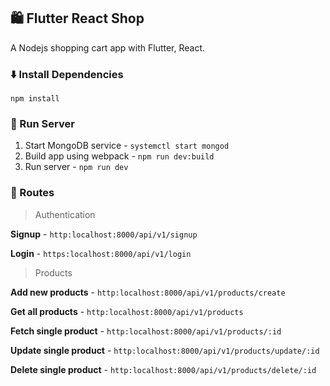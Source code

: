## :shopping: Flutter React Shop

A Nodejs shopping cart app with Flutter, React.

### :arrow_down: Install Dependencies

`npm install`

### :running: Run Server

1. Start MongoDB service - `systemctl start mongod`
1. Build app using webpack - `npm run dev:build`
1. Run server - `npm run dev`

### :high_brightness: Routes

> Authentication

**Signup** - `http:localhost:8000/api/v1/signup`

**Login** - `https:localhost:8000/api/v1/login`

> Products

**Add new products** - `http:localhost:8000/api/v1/products/create`

**Get all products** - `http:localhost:8000/api/v1/products`

**Fetch single product** - `http:localhost:8000/api/v1/products/:id`

**Update single product** - `http:localhost:8000/api/v1/products/update/:id`

**Delete single product** - `http:localhost:8000/api/v1/products/delete/:id`
